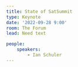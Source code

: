 ```yaml
---
title: State of SatSummit
type: Keynote
date: '2022-09-28 9:00'
room: The Forum
lead: Need text

people:
    speakers:
        - Ian Schuler
---
```

